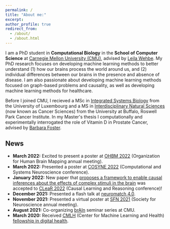 ```yaml
---
permalink: /
title: "About me:"
excerpt: 
author_profile: true
redirect_from: 
  - /about/
  - /about.html
---
```

I am a PhD student in **Computational Biology** in the **School of Computer Science** at [Carnegie Mellon University (CMU)](https://www.cmu.edu/), advised by [Leila Wehbe](http://www.cs.cmu.edu/~lwehbe/index.html). My PhD research focuses on developing machine learning methods to better understand (1) how our brains process the world around us, and (2) individual differences between our brains in the presence and absence of disease. I am also passionate about developing machine learning methods focused on graph-based problems and causality, as well as developing machine learning methods for healthcare.

Before I joined CMU, I recieved a MSc in [Integrated Systems Biology](https://wwwde.uni.lu/studiengaenge/fstm/master_in_integrated_systems_biology) from the University of Luxembourg and a MS in [Interdisciplinary Natural Sciences](https://www.roswellpark.org/education/masters-phd-programs/masters-program) (now known as Cancer Sciences) from the University at Buffalo, Roswell Park Cancer Institute. In my Master's thesis I computationally and experimentally interrogated the role of Vitamin D in Prostate Cancer, advised by [Barbara Foster](https://www.roswellpark.org/barbara-foster).  

## News
- **March 2022:** Excited to present a poster at [OHBM 2022](https://www.humanbrainmapping.org/i4a/pages/index.cfm?pageid=4118) (Organization for Human Brain Mapping annual meeting).
- **March 2022:** Presented a poster at [COSYNE 2022](https://www.cosyne.org/) (Computational and Systems Neuroscience conference).
- **January 2022:** New paper that [proposes a framework to enable causal inferences about the effects of complex stimuli in the brain](https://arxiv.org/pdf/2202.10376.pdf) was accepted to [CLeaR 2022](https://www.cclear.cc/2022) (Causal Learning and Reasoning conference)!
- **December 2021:** Presented a flash talk at [neuromatch 4.0](https://conference.neuromatch.io/).
- **November 2021:** Presented a virtual poster at [SFN 2021](https://www.sfn.org/meetings/neuroscience-2021) (Society for Neuroscience annual meeting).
- **August 2021:** Co-organizing [brAIn](https://brain.andrew.cmu.edu/seminar) seminar series at CMU. 
- **March 2020:** Received [CMLH](https://www.cs.cmu.edu/cmlh-cfp/) (Center for Machine Learning and Health) [fellowship in digital health](https://www.cs.cmu.edu/cmlh-cfp/fellowships). 
